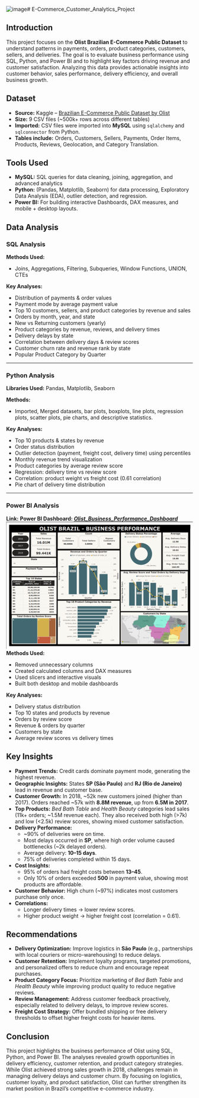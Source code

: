 <img width="1167" height="795" alt="image" src="https://github.com/user-attachments/assets/768435d1-b665-424c-a2f2-5636314911bc" /># E-Commerce_Customer_Analytics_Project

## Introduction
This project focuses on the **Olist Brazilian E-Commerce Public Dataset** to understand patterns in payments, orders, product categories, customers, sellers, and deliveries. The goal is to evaluate business performance using SQL, Python, and Power BI and to highlight key factors driving revenue and customer satisfaction. 
Analyzing this data provides actionable insights into customer behavior, sales performance, delivery efficiency, and overall business growth.

## Dataset
* **Source:** Kaggle – [Brazilian E-Commerce Public Dataset by Olist](https://www.kaggle.com/datasets/olistbr/brazilian-ecommerce)
* **Size:** 9 CSV files (\~500k+ rows across different tables)
* **Imported:** CSV files were imported into **MySQL** using `sqlalchemy` and `sqlconnector` from Python.
* **Tables include:** Orders, Customers, Sellers, Payments, Order Items, Products, Reviews, Geolocation, and Category Translation.

## Tools Used
* **MySQL:** SQL queries for data cleaning, joining, aggregation, and advanced analytics
* **Python:** (Pandas, Matplotlib, Seaborn) for data processing, Exploratory Data Analysis (EDA), outlier detection, and regression.
* **Power BI:** For building interactive Dashboards, DAX measures, and mobile + desktop layouts.

## Data Analysis

### SQL Analysis

**Methods Used:**
* Joins, Aggregations, Filtering, Subqueries, Window Functions, UNION, CTEs

**Key Analyses:**
* Distribution of payments & order values
* Payment mode by average payment value
* Top 10 customers, sellers, and product categories by revenue and sales
* Orders by month, year, and state
* New vs Returning customers (yearly)
* Product categories by revenue, reviews, and delivery times
* Delivery delays by state
* Correlation between delivery days & review scores
* Customer churn rate and revenue rank by state
* Popular Product Category by Quarter
---------------------------------------------------------------------------------------------------------------------
### Python Analysis

**Libraries Used:** Pandas, Matplotlib, Seaborn

**Methods:** 
* Imported, Merged datasets, bar plots, boxplots, line plots, regression plots, scatter plots, pie charts, and descriptive statistics.

**Key Analyses:**
* Top 10 products & states by revenue
* Order status distribution
* Outlier detection (payment, freight cost, delivery time) using percentiles
* Monthly revenue trend visualization
* Product categories by average review score
* Regression: delivery time vs review score
* Correlation: product weight vs freight cost (0.61 correlation)
* Pie chart of delivery time distribution
---------------------------------------------------------------------------------------------------------------------
### Power BI Analysis

**Link:**
**Power BI Dashboard: *[Olist_Business_Performance_Dashboard](https://drive.google.com/drive/folders/1FZOpgvmjpT_275h3RbOeugZj5rIXuOU0?usp=sharing)***
![Power BI Dashboard](olist_brazil_BI_dashboard.png)
**Methods Used:**
* Removed unnecessary columns
* Created calculated columns and DAX measures
* Used slicers and interactive visuals
* Built both desktop and mobile dashboards

**Key Analyses:**
* Delivery status distribution
* Top 10 states and products by revenue
* Orders by review score
* Revenue & orders by quarter
* Customers by state
* Average review scores vs delivery times

## Key Insights

* **Payment Trends:** Credit cards dominate payment mode, generating the highest revenue.
* **Geographic Insights:** States **SP (São Paulo)** and **RJ (Rio de Janeiro)** lead in revenue and customer base.
* **Customer Growth:** In 2018, \~52k new customers joined (higher than 2017). Orders reached \~57k with **8.8M revenue**, up from **6.5M in 2017**.
* **Top Products:** *Bed Bath Table* and *Health Beauty* categories lead sales (11k+ orders; \~1.5M revenue each). They also received both high (>7k) and low (<2.5k) review scores, showing mixed customer satisfaction.
* **Delivery Performance:**
  * \~90% of deliveries were on time.
  * Most delays occurred in **SP**, where high order volume caused bottlenecks (\~2k delayed orders).
  * Average delivery: **10–15 days**.
  * 75% of deliveries completed within 15 days.
* **Cost Insights:**
  * 95% of orders had freight costs between **13–45**.
  * Only 10% of orders exceeded **500** in payment value, showing most products are affordable.
* **Customer Behavior:** High churn (\~97%) indicates most customers purchase only once.
* **Correlations:**
  * Longer delivery times → lower review scores.
  * Higher product weight → higher freight cost (correlation = 0.61).

## Recommendations
* **Delivery Optimization:** Improve logistics in **São Paulo** (e.g., partnerships with local couriers or micro-warehousing) to reduce delays.
* **Customer Retention:** Implement loyalty programs, targeted promotions, and personalized offers to reduce churn and encourage repeat purchases.
* **Product Category Focus:** Prioritize marketing of *Bed Bath Table* and *Health Beauty* while improving product quality to reduce negative reviews.
* **Review Management:** Address customer feedback proactively, especially related to delivery delays, to improve review scores.
* **Freight Cost Strategy:** Offer bundled shipping or free delivery thresholds to offset higher freight costs for heavier items.

## Conclusion
This project highlights the business performance of Olist using SQL, Python, and Power BI. The analyses revealed growth opportunities in delivery efficiency, customer retention, and product category strategies. While Olist achieved strong sales growth in 2018, challenges remain in managing delivery delays and customer churn. By focusing on logistics, customer loyalty, and product satisfaction, Olist can further strengthen its market position in Brazil’s competitive e-commerce industry.
